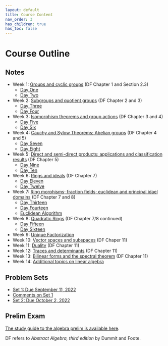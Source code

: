 ```yaml
---
layout: default
title: Course Content
nav_order: 3
has_children: true
has_toc: false
---
```

# Course Outline

## Notes 
- Week 1: [Groups and cyclic groups](01-groups.md) (DF Chapter 1 and Section 2.3)
    - [Day One](notes/One.md)
    - [Day Two](notes/Two.md)
- Week 2: [Subgroups and quotient groups](02-subgroups.md) (DF Chapter 2 and 3)
    - [Day Three](notes/Three.md)
    - [Day Four](notes/Four.md)
- Week 3: [Isomorphism theorems and group actions](03-isomorphisms.md) (DF Chapter 3 and 4)
    - [Day Five](notes/Five.md)
    - [Day Six](notes/Six.md)
- Week 4: [Cauchy and Sylow Theorems; Abelian groups](04-sylow.md) (DF Chapter 4 and 5)
    - [Day Seven](notes/Seven.md)
    - [Day Eight](notes/Eight.md)
- Week 5: [Direct and semi-direct products; applications and classification results](05-products.md) (DF Chapter 5)
    - [Day Nine](notes/Nine.md)
    - [Day Ten](notes/Ten.md)
- Week 6: [Rings and ideals](06-rings.md) (DF Chapter 7)
    - [Day Eleven](notes/Eleven.md)
    - [Day Twelve](notes/Twelve.md)
- Week 7: [Ring morphisms; fraction fields; euclidean and principal idael domains](07-pid.md) (DF Chapter 7 and 8)
    - [Day Thirteen](notes/Thirteen.md)
    - [Day Fourteen](notes/Fourteen.md)
    - [Euclidean Algorithm](notes/GaussianEuclid.md)
- Week 8: [Quadratic Rings](08-polynomials.md) (DF Chapter 7/8 continued)
    - [Day Fifteen](notes/Fifteen.md)
    - [Day Sixteen](notes/Sixteen.md)
- Week 9: [Unique Factorization](09-rings2.md)
- Week 10: [Vector spaces and subspaces](10-vectors.md) (DF Chaper 11)
- Week 11: [Duality](11-duality.md) (DF Chapter 11)
- Week 12: [Traces and determinants](12-determinants.md) (DF Chapter 11)
- Week 13: [Bilinear forms and the spectral theorem](13-spectral.md) (DF Chapter 11)
- Week 14: [Additional topics on linear algebra](14-linear2.md)

## Problem Sets

- [Set 1: Due September 11, 2022](problems/set1.md)
- [Comments on Set 1](notes/HW1Comments.md)
- [Set 2: Due October 2, 2022](problems/set2.md)

## Prelim Exam 

[The study guide to the algebra prelim is available here](https://math.uconn.edu/wp-content/uploads/sites/2511/2020/12/studyguidealg.pdf).

DF refers to *Abstract Algebra, third edition* by Dummit and Foote.

